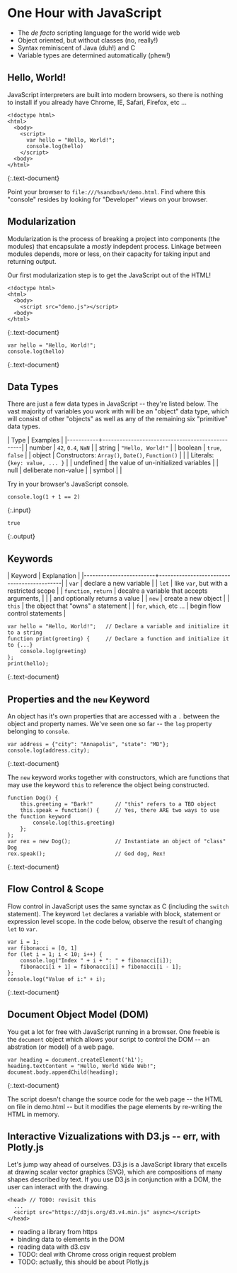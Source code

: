 ---
---

# One Hour with JavaScript

- The *de facto* scripting language for the world wide web
- Object oriented, but without classes (no, really!) 
- Syntax reminiscent of Java (duh!) and C
- Variable types are determined automatically (phew!)

## Hello, World!

JavaScript interpreters are built into modern browsers, so there is nothing to install if you already have Chrome, IE, Safari, Firefox, etc ...

~~~
<!doctype html>
<html>
  <body>
	<script>
	  var hello = "Hello, World!";
	  console.log(hello)
	</script>
  <body>
</html>
~~~
{:.text-document}

Point your browser to `file:///%sandbox%/demo.html`. Find where this "console" resides by looking for "Developer" views on your browser.

## Modularization

Modularization is the process of breaking a project into components (the modules) that encapsulate a *mostly* indepdent process. Linkage between modules depends, more or less, on their capacity for taking input and returning output.

Our first modularization step is to get the JavaScript out of the HTML!

~~~
<!doctype html>
<html>
  <body>
	<script src="demo.js"></script>
  <body>
</html>
~~~
{:.text-document}

~~~
var hello = "Hello, World!";
console.log(hello)
~~~
{:.text-document}

[//]: # " TODO: Add headings on the div "

## Data Types

There are just a few data types in JavaScript -- they're listed below. The vast majority of variables you work with will be an "object" data type, which will consist of other "objects" as well as any of the remaining six "primitive" data types.

| Type      | Examples                                        |
|-----------+-------------------------------------------------|
| number    | `42`, `0.4`, `NaN`                              |
| string    | `"Hello, World!"`                               |
| boolean   | `true`, `false`                                 |
| object    | Constructors: `Array()`, `Date()`, `Function()` |
|           | Literals: `{key: value, ... }`                  |
| undefined | the value of un-initialized variables           |
| null      | deliberate non-value                            |
| symbol    |                                                 |

Try in your browser's JavaScript console.

~~~
console.log(1 + 1 == 2)
~~~
{:.input}

~~~
true
~~~
{:.output}

## Keywords

| Keyword                 | Explanation                                |
|-------------------------+--------------------------------------------|
| `var`                   | declare a new variable                     |
| `let`                   | like `var`, but with a restricted scope    |
| `function`, `return`    | decalre a variable that accepts arguments, |
|                         | and optionally returns a value             |
| `new`                   | create a new object                        |
| `this`                  | the object that "owns" a statement         |
| `for`, `which`, etc ... | begin flow control statements              |

~~~
var hello = "Hello, World!";   // Declare a variable and initialize it to a string
function print(greeting) {     // Declare a function and initialize it to {...}
	console.log(greeting)
};
print(hello);
~~~
{:.text-document}

## Properties and the `new` Keyword

An object has it's own properties that are accessed with a `.` between the object and property names. We've seen one so far -- the `log` property belonging to `console`.

~~~
var address = {"city": "Annapolis", "state": "MD"};
console.log(address.city);
~~~
{:.text-document}

The `new` keyword works together with constructors, which are functions that may use the keyword `this` to reference the  object being constructed.

~~~
function Dog() {
    this.greeting = "Bark!"       // "this" refers to a TBD object
    this.speak = function() {     // Yes, there ARE two ways to use the function keyword
	    console.log(this.greeting)
    };
};
var rex = new Dog();              // Instantiate an object of "class" Dog
rex.speak();                      // God dog, Rex!
~~~
{:.text-document}

## Flow Control & Scope

Flow control in JavaScript uses the same synctax as C (including the `switch` statement). The keyword `let` declares a variable with block, statement or expression level scope. In the code below, observe the result of changing `let` to `var`.

~~~
var i = 1;
var fibonacci = [0, 1]
for (let i = 1; i < 10; i++) {
    console.log("Index " + i + ": " + fibonacci[i]);
    fibonacci[i + 1] = fibonacci[i] + fibonacci[i - 1];
};
console.log("Value of i:" + i);
~~~
{:.text-document}

## Document Object Model (DOM)

You get a lot for free with JavaScript running in a browser. One freebie is the `document` object which allows your script to control the DOM -- an abstration (or model) of a web page.

~~~
var heading = document.createElement('h1');
heading.textContent = "Hello, World Wide Web!";
document.body.appendChild(heading);
~~~
{:.text-document}

The script doesn't change the source code for the web page -- the HTML on file in demo.html -- but it modifies the page elements by re-writing the HTML in memory.

## Interactive Vizualizations with D3.js -- err, with Plotly.js

Let's jump way ahead of ourselves. D3.js is a JavaScript library that excells at drawing scalar vector graphics (SVG), which are compositions of many shapes described by text. If you use D3.js in conjunction with a DOM, the user can interact with the drawing.

~~~
<head> // TODO: revisit this
  ...
  <script src="https://d3js.org/d3.v4.min.js" async></script>
</head>
~~~

- reading a library from https
- binding data to elements in the DOM
- reading data with d3.csv
- TODO: deal with Chrome cross origin request problem
- TODO: actually, this should be about Plotly.js

[//]: # " eat idea at http://mbostock.github.io/d3/talk/20111116/iris-splom.html "

[//]: # " https://developer.mozilla.org/en-US/docs/Web/JavaScript/A_re-introduction_to_JavaScript "
